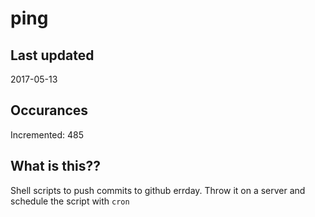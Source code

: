 # ping

## Last updated
2017-05-13

## Occurances
Incremented: 485

## What is this??
Shell scripts to push commits to github errday. Throw it on a server and schedule the script with `cron`


